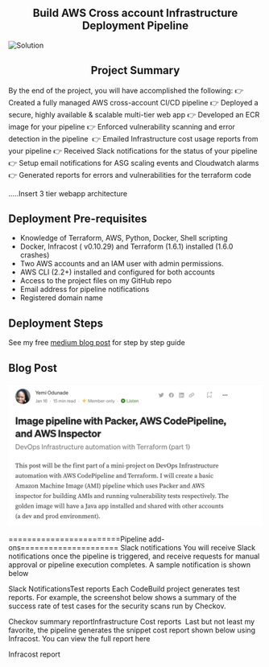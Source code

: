 <h2 align="center">Build AWS Cross account Infrastructure Deployment Pipeline</h2>

![Solution](...png)
<h4 align="center"></h4>

<h2 align="center">Project Summary</h2>
By the end of the project, you will have accomplished the following:
👉 Created a fully managed AWS cross-account CI/CD pipeline
👉 Deployed a secure, highly available & scalable multi-tier web app
👉 Developed an ECR image for your pipeline
👉 Enforced vulnerability scanning and error detection in the pipeline 
👉 Emailed Infrastructure cost usage reports from your pipeline
👉 Received Slack notifications for the status of your pipeline 
👉 Setup email notifications for ASG scaling events and Cloudwatch alarms
👉 Generated reports for errors and vulnerabilities for the terraform code


.....Insert 3 tier webapp architecture

## Deployment Pre-requisites
- Knowledge of Terraform, AWS, Python, Docker, Shell scripting
- Docker, Infracost ( v0.10.29) and Terraform (1.6.1) installed (1.6.0 crashes)
- Two AWS accounts and an IAM user with admin permissions.
- AWS CLI (2.2+) installed and configured for both accounts
- Access to the project files on my GitHub repo
- Email address for pipeline notifications
- Registered domain name

## Deployment Steps
See my free [medium blog post](https://yemiodunade.medium.com/image-pipeline-with-packer-aws-codepipeline-and-aws-inspector-9e6e5dfafc83?sk=d3d30a80e3b72b02475451664023f352) for step by step guide

## Blog Post

[![Image](https://github.com/yemisprojects/golden-image-pipeline/blob/main/images/Published_post_snippet.png "Image pipeline with Packer, AWS CodePipeline, and AWS Inspector")](https://yemiodunade.medium.com/image-pipeline-with-packer-aws-codepipeline-and-aws-inspector-9e6e5dfafc83?sk=d3d30a80e3b72b02475451664023f352)

========================Pipeline add-ons=====================
Slack notifications
You will receive Slack notifications once the pipeline is triggered, and receive requests for manual approval or pipeline execution completes. A sample notification is shown below

Slack NotificationsTest reports 
Each CodeBuild project generates test reports. For example, the screenshot below shows a summary of the success rate of test cases for the security scans run by Checkov.

Checkov summary reportInfrastructure Cost reports
 Last but not least my favorite, the pipeline generates the snippet cost report shown below using Infracost. You can view the full report here

Infracost report